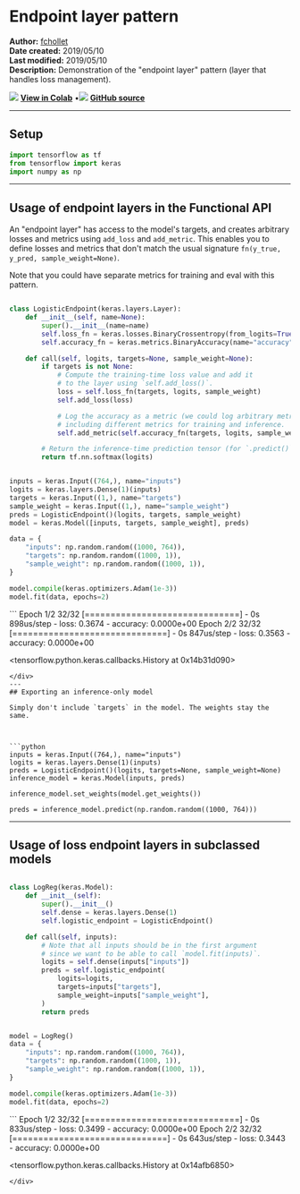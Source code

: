 # Endpoint layer pattern

**Author:** [fchollet](https://twitter.com/fchollet)<br>
**Date created:** 2019/05/10<br>
**Last modified:** 2019/05/10<br>
**Description:** Demonstration of the "endpoint layer" pattern (layer that handles loss management).


<img class="k-inline-icon" src="https://colab.research.google.com/img/colab_favicon.ico"/> [**View in Colab**](https://colab.research.google.com/github/keras-team/keras-io/blob/master/examples/keras_recipes/ipynb/endpoint_layer_pattern.ipynb)  <span class="k-dot">•</span><img class="k-inline-icon" src="https://github.com/favicon.ico"/> [**GitHub source**](https://github.com/keras-team/keras-io/blob/master/examples/keras_recipes/endpoint_layer_pattern.py)



---
## Setup



```python
import tensorflow as tf
from tensorflow import keras
import numpy as np

```

---
## Usage of endpoint layers in the Functional API

An "endpoint layer" has access to the model's targets, and creates arbitrary losses and
metrics using `add_loss` and `add_metric`. This enables you to define losses and
 metrics that don't match the usual signature `fn(y_true, y_pred, sample_weight=None)`.

Note that you could have separate metrics for training and eval with this pattern.



```python

class LogisticEndpoint(keras.layers.Layer):
    def __init__(self, name=None):
        super().__init__(name=name)
        self.loss_fn = keras.losses.BinaryCrossentropy(from_logits=True)
        self.accuracy_fn = keras.metrics.BinaryAccuracy(name="accuracy")

    def call(self, logits, targets=None, sample_weight=None):
        if targets is not None:
            # Compute the training-time loss value and add it
            # to the layer using `self.add_loss()`.
            loss = self.loss_fn(targets, logits, sample_weight)
            self.add_loss(loss)

            # Log the accuracy as a metric (we could log arbitrary metrics,
            # including different metrics for training and inference.
            self.add_metric(self.accuracy_fn(targets, logits, sample_weight))

        # Return the inference-time prediction tensor (for `.predict()`).
        return tf.nn.softmax(logits)


inputs = keras.Input((764,), name="inputs")
logits = keras.layers.Dense(1)(inputs)
targets = keras.Input((1,), name="targets")
sample_weight = keras.Input((1,), name="sample_weight")
preds = LogisticEndpoint()(logits, targets, sample_weight)
model = keras.Model([inputs, targets, sample_weight], preds)

data = {
    "inputs": np.random.random((1000, 764)),
    "targets": np.random.random((1000, 1)),
    "sample_weight": np.random.random((1000, 1)),
}

model.compile(keras.optimizers.Adam(1e-3))
model.fit(data, epochs=2)

```

<div class="k-default-codeblock">
```
Epoch 1/2
32/32 [==============================] - 0s 898us/step - loss: 0.3674 - accuracy: 0.0000e+00
Epoch 2/2
32/32 [==============================] - 0s 847us/step - loss: 0.3563 - accuracy: 0.0000e+00

<tensorflow.python.keras.callbacks.History at 0x14b31d090>

```
</div>
---
## Exporting an inference-only model

Simply don't include `targets` in the model. The weights stay the same.



```python
inputs = keras.Input((764,), name="inputs")
logits = keras.layers.Dense(1)(inputs)
preds = LogisticEndpoint()(logits, targets=None, sample_weight=None)
inference_model = keras.Model(inputs, preds)

inference_model.set_weights(model.get_weights())

preds = inference_model.predict(np.random.random((1000, 764)))

```

---
## Usage of loss endpoint layers in subclassed models



```python

class LogReg(keras.Model):
    def __init__(self):
        super().__init__()
        self.dense = keras.layers.Dense(1)
        self.logistic_endpoint = LogisticEndpoint()

    def call(self, inputs):
        # Note that all inputs should be in the first argument
        # since we want to be able to call `model.fit(inputs)`.
        logits = self.dense(inputs["inputs"])
        preds = self.logistic_endpoint(
            logits=logits,
            targets=inputs["targets"],
            sample_weight=inputs["sample_weight"],
        )
        return preds


model = LogReg()
data = {
    "inputs": np.random.random((1000, 764)),
    "targets": np.random.random((1000, 1)),
    "sample_weight": np.random.random((1000, 1)),
}

model.compile(keras.optimizers.Adam(1e-3))
model.fit(data, epochs=2)

```

<div class="k-default-codeblock">
```
Epoch 1/2
32/32 [==============================] - 0s 833us/step - loss: 0.3499 - accuracy: 0.0000e+00
Epoch 2/2
32/32 [==============================] - 0s 643us/step - loss: 0.3443 - accuracy: 0.0000e+00

<tensorflow.python.keras.callbacks.History at 0x14afb6850>

```
</div>